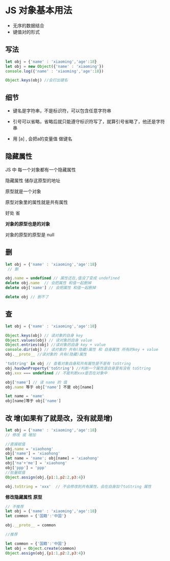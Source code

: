 # JS 对象基本用法

* 无序的数据结合
* 键值对的形式

## 写法

```javascript
let obj = {'name' : 'xiaoming','age':18}
let obj = new Object({'name' : 'xiaoming'})
console.log({'name' : 'xiaoming','age':18})

Object.keys(obj) //会打出键名
```

## 细节

* 键名是字符串，不是标识符，可以包含任意字符串

* 引号可以省略，省略后就只能遵守标识符写了，就算引号省略了，他还是字符串
* 用 [a] , 会把a的变量值 做键名

## 隐藏属性

JS 中 每一个对象都有一个隐藏属性

隐藏属性 储存这原型的地址

原型就是一个对象

原型对象里的属性就是共有属性

好处 省

**对象的原型也是的对象**

对象的原型的原型是 null

## 删

``` javascript
let obj = {'name' : 'xiaoming','age':18}
 // 删

obj.name = undefined // 属性还在,值没了变成 undefined
delete obj.name  // 会把属性 和值一起删掉
delete obj['name'] // 会把属性 和值一起删掉

delete obj // 删不了

```

## 查

```javascript
let obj = {'name' : 'xiaoming','age':18}

Object.keys(obj) // 读对象的自身 key
Object.values(obj) // 读对象的自身 value
Object.entries(obj) //读对象的自身 key + value
console.dir(obj) // 读对象的 共有(隐藏)属性 和 自身属性 所有的key + value
obj.__proto__ //读对象的 共有(隐藏)属性

'toString' in obj // 查看对象自身和共有属性是不是有 toString
obj.hasOwnProperty('toString') //判断一个属性是自身里有没有 toString
obj.xxx === undefined // 不能判断xxx是否在对象中

obj['name'] // 读 name 的 值
obj.name 等于 obj['name'] 不是 obj[name]

let name = 'name'
obj[name]等于 obj['name']

```

## 改 增(如果有了就是改，没有就是增)

```javascript
let obj = {'name' : 'xiaoming','age':18}
// 修改 或 增加

//直接赋值
obj.name = 'xiaohong'
obj['name'] = 'xiaohong'
let name = 'name'; obj[name] = 'xiaohong'
obj['na'+'me'] = 'xiaohong'
obj['ppp'] = 'ppp'
//批量赋值
Object.assign(obj,{p1:1,p2:2,p3:4})

obj.toString = 'xxx'  // 不会修改到共有属性，会在自身加个toString 属性
```

**修改隐藏属性 原型**

```javascript
// 不推荐
let obj = {'name' : 'xiaoming','age':18}
let common = {'国籍':'中国'}

obj.__proto__ = common

//推荐

let common = {'国籍':'中国'}
let obj = Object.create(common)
Object.assign(obj,{p1:1,p2:2,p3:4})
```

